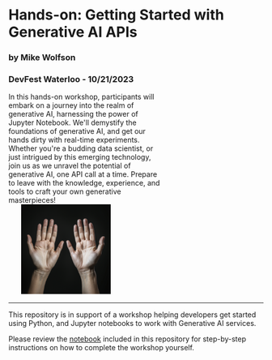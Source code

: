 # Hands-on: Getting Started with Generative AI APIs
### by Mike Wolfson
### **DevFest Waterloo** - 10/21/2023

<div style="display: inline-block; width: 60%; vertical-align: top;">
In this hands-on workshop, participants will embark on a journey into the realm of generative AI, harnessing the power of Jupyter Notebook. We'll demystify the foundations of generative AI, and get our hands dirty with real-time experiments. Whether you're a budding data scientist, or just intrigued by this emerging technology, join us as we unravel the potential of generative AI, one API call at a time. Prepare to leave with the knowledge, experience, and tools to craft your own generative masterpieces!
</div>
<div style="display: inline-block; width: 35%; margin-left: 5%; vertical-align: top;">
<img src="./assets/hands.png" alt="GenerativeAI Created Hands" style="max-width: 100%;"/>
</div>



***

This repository is in support of a workshop helping developers get started using Python, and Jupyter notebooks to work with Generative AI services.

Please review the [notebook](./handsOnGenAI.ipynb) included in this repository for step-by-step instructions on how to complete the workshop yourself.



